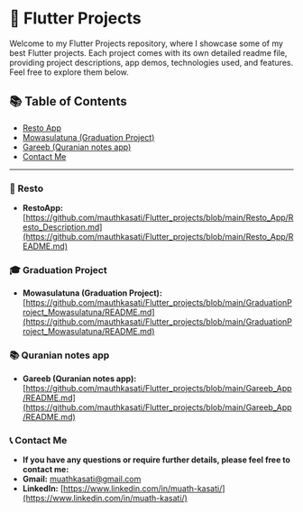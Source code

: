 # 🚀 Flutter Projects

Welcome to my Flutter Projects repository, where I showcase some of my best Flutter projects. Each project comes with its own detailed readme file, providing project descriptions, app demos, technologies used, and features. Feel free to explore them below.

## 📚 Table of Contents
- [Resto App](#resto)
- [Mowasulatuna (Graduation Project)](#graduation_project)
- [Gareeb (Quranian notes app)](#Gareeb)
- [Contact Me](#contact_me)

----------------------------------------------------------

### 🍔 Resto
- **RestoApp:** [https://github.com/mauthkasati/Flutter_projects/blob/main/Resto_App/Resto_Description.md](https://github.com/mauthkasati/Flutter_projects/blob/main/Resto_App/README.md)

### 🎓 Graduation Project
- **Mowasulatuna (Graduation Project):** [https://github.com/mauthkasati/Flutter_projects/blob/main/GraduationProject_Mowasulatuna/README.md](https://github.com/mauthkasati/Flutter_projects/blob/main/GraduationProject_Mowasulatuna/README.md)

### 📚 Quranian notes app
- **Gareeb (Quranian notes app):** [https://github.com/mauthkasati/Flutter_projects/blob/main/Gareeb_App/README.md](https://github.com/mauthkasati/Flutter_projects/blob/main/Gareeb_App/README.md)

### 📞 Contact Me
- **If you have any questions or require further details, please feel free to contact me:**
- **Gmail:** [muathkasati@gmail.com](mailto:muathkasati@gmail.com)
- **LinkedIn:** [https://www.linkedin.com/in/muath-kasati/](https://www.linkedin.com/in/muath-kasati/)

